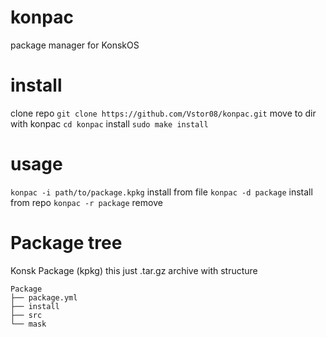 # konpac
package manager for KonskOS
# install
clone repo ```git clone https://github.com/Vstor08/konpac.git```
move to dir with konpac ```cd konpac```
install ```sudo make install```
# usage
```konpac -i path/to/package.kpkg``` install from file
```konpac -d package``` install from repo
```konpac -r package``` remove
# Package tree
Konsk Package (kpkg) this just .tar.gz archive with structure 
```
Package
├── package.yml
├── install
├── src
└── mask
```

